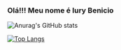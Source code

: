 ### Olá!!! Meu nome é Iury Benicio

<!--
**IuryBenicio/IuryBenicio** is a ✨ _special_ ✨ repository because its `README.md` (this file) appears on your GitHub profile.
-->

![Anurag's GitHub stats](https://github-readme-stats.vercel.app/api?username=IuryBenicio&show_icons=true&theme=transparent)

[![Top Langs](https://github-readme-stats.vercel.app/api/top-langs/?username=IuryBenicio)](https://github.com/IuryBenicio/github-readme-stats)
